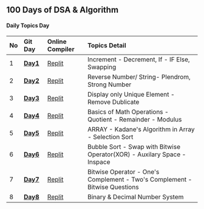 
## 100 Days of DSA & Algorithm

#### Daily Topics Day

| No  | Git Day  | Online Compiler |  Topics Detail |
| :-- | :------- | :-------------- | :-------------- |
| 1   | **[Day1](https://github.com/ahsan-chy/100-Days-of-DSA-Algorithm/tree/Day-1/Day%201)** | [Replit](https://replit.com/@ahaniqbal?path=folder/100%20Days%20DSA%20with%20C%2B%2B/Day%201) | Increment - Decrement, If - IF Else, Swapping |
| 2   | **[Day2](https://github.com/ahsan-chy/100-Days-of-DSA-Algorithm/tree/Day-2/Day%202)** | [Replit](https://replit.com/@ahaniqbal?path=folder/100%20Days%20DSA%20with%20C%2B%2B/Day%202) | Reverse Number/ String- Plendrom, Strong Number |
| 3   | **[Day3](https://github.com/ahsan-chy/100-Days-of-DSA-Algorithm/tree/Day-3/Day%203)** | [Replit](https://replit.com/@ahaniqbal?path=folder/100%20Days%20DSA%20with%20C%2B%2B/Day%203) | Display only Unique Element - Remove Dublicate |
| 4   | **[Day4](https://github.com/ahsan-chy/100-Days-of-DSA-Algorithm/tree/Day-4/Day%204)** | [Replit](https://replit.com/@ahaniqbal?path=folder/100%20Days%20DSA%20with%20C%2B%2B/Day%204) | Basics of Math Operations - Quotient - Remainder - Modulus |
| 5   | **[Day5](https://github.com/ahsan-chy/100-Days-of-DSA-Algorithm/tree/Day-5/Day%205)** | [Replit](https://replit.com/@ahaniqbal?path=folder/100%20Days%20DSA%20with%20C%2B%2B/Day%205) | ARRAY - Kadane's Algorithm in Array - Selection Sort |
| 6   | **[Day6](https://github.com/ahsan-chy/100-Days-of-DSA-Algorithm/tree/Day-6/Day%206)** | [Replit](https://replit.com/@ahaniqbal?path=folder/100%20Days%20DSA%20with%20C%2B%2B/Day%206) | Bubble Sort - Swap with Bitwise Operator(XOR) - Auxilary Space - Inspace|
| 7   | **[Day7](https://github.com/ahsan-chy/100-Days-of-DSA-Algorithm/tree/Day-7/Day%207)** | [Replit](https://replit.com/@ahaniqbal?path=folder/100%20Days%20DSA%20with%20C%2B%2B/Day%207) | Bitwise Operator - One's Complement - Two's Complement - Bitwise Questions|
| 8   | **[Day8](https://github.com/ahsan-chy/100-Days-of-DSA-Algorithm/tree/Day-8/Day%208)** | [Replit](https://replit.com/@ahaniqbal?path=folder/100%20Days%20DSA%20with%20C%2B%2B/Day%208) | Binary & Decimal Number System |